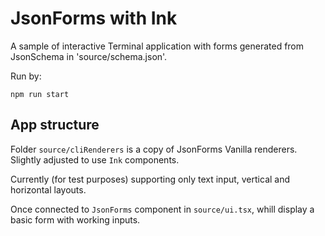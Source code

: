 # JsonForms with Ink

A sample of interactive Terminal application with forms generated from JsonSchema in 'source/schema.json'.

Run by:
```
npm run start
```

## App structure
Folder `source/cliRenderers` is a copy of JsonForms Vanilla renderers. Slightly adjusted to use `Ink` components.

Currently (for test purposes) supporting only text input, vertical and horizontal layouts.

Once connected to `JsonForms` component in `source/ui.tsx`, whill display a basic form with working inputs.
